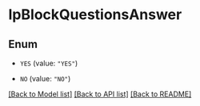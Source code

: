 # IpBlockQuestionsAnswer

## Enum


* `YES` (value: `"YES"`)

* `NO` (value: `"NO"`)


[[Back to Model list]](../README.md#documentation-for-models) [[Back to API list]](../README.md#documentation-for-api-endpoints) [[Back to README]](../README.md)


